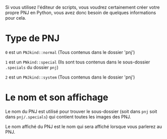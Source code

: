 Si vous utilisez l'éditeur de scripts, vous voudrez certainement créer votre propre PNJ en Python, vous avez donc besoin de quelques informations pour cela.

Type de PNJ
========
`0` est un `PNJkind::normal` (Tous contenus dans le dossier 'pnj')

`1` est un `PNkind::special` (Ils sont tous contenus dans le sous-dossier `.specials` du dossier `pnj`)

`2` est un `PNJkind::system` (Tous contenus dans le dossier 'pnj')

Le nom et son affichage
=====================
Le nom du PNJ est utilisé pour trouver le sous-dossier (soit dans `pnj` soit dans `pnj/.specials`) qui contient toutes les images des PNJ.

Le nom affiché du PNJ est le nom qui sera affiché lorsque vous parlerez au PNJ.
